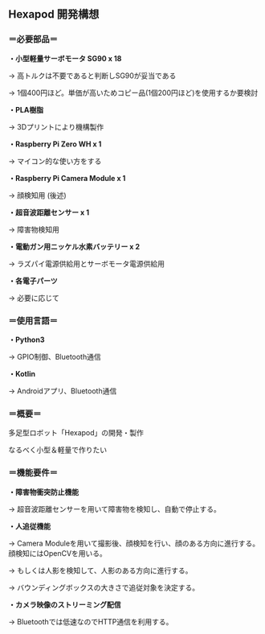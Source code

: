 ## Hexapod 開発構想

### ＝必要部品＝
**・小型軽量サーボモータ SG90 x 18**

→ 高トルクは不要であると判断しSG90が妥当である

→ 1個400円ほど。単価が高いためコピー品(1個200円ほど)を使用するか要検討

**・PLA樹脂**

→ 3Dプリントにより機構製作

**・Raspberry Pi Zero WH x 1**

→ マイコン的な使い方をする

**・Raspberry Pi Camera Module x 1**

→ 顔検知用 (後述)

**・超音波距離センサー x 1**

→ 障害物検知用

**・電動ガン用ニッケル水素バッテリー x 2**

→ ラズパイ電源供給用とサーボモータ電源供給用

**・各電子パーツ**

→ 必要に応じて

### ＝使用言語＝
**・Python3**

→ GPIO制御、Bluetooth通信

**・Kotlin**

→ Androidアプリ、Bluetooth通信

### ＝概要＝
多足型ロボット「Hexapod」の開発・製作

なるべく小型＆軽量で作りたい

### ＝機能要件＝
**・障害物衝突防止機能**

→ 超音波距離センサーを用いて障害物を検知し、自動で停止する。

**・人追従機能**

→ Camera Moduleを用いて撮影後、顔検知を行い、顔のある方向に進行する。
顔検知にはOpenCVを用いる。

→ もしくは人影を検知して、人影のある方向に進行する。

→ バウンディングボックスの大きさで追従対象を決定する。

**・カメラ映像のストリーミング配信**

→ Bluetoothでは低速なのでHTTP通信を利用する。